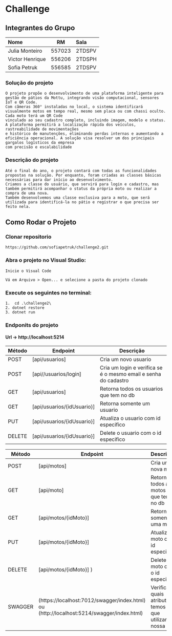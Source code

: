 

# Challenge

## Integrantes do Grupo

| Nome            |   RM   | Sala   |
|:----------------|:------:|:-------|
| Julia Monteiro  | 557023 | 2TDSPV |
| Victor Henrique | 556206 | 2TDSPH |
| Sofia Petruk    | 556585 | 2TDSPV |


### Solução do projeto

    O projeto propõe o desenvolvimento de uma plataforma inteligente para gestão de pátios da Mottu, integrando visão computacional, sensores IoT e QR Code.
    Com câmeras 360° instaladas no local, o sistema identificará visualmente motos em tempo real, mesmo sem placa ou com chassi oculto. Cada moto terá um QR Code 
    vinculado ao seu cadastro completo, incluindo imagem, modelo e status. A plataforma permitirá a localização rápida dos veículos, rastreabilidade de movimentações 
    e histórico de manutenções, eliminando perdas internas e aumentando a eficiência operacional. A solução visa resolver um dos principais gargalos logísticos da empresa 
    com precisão e escalabilidade

### Descrição do projeto

    Até o final do ano, o projeto contará com todas as funcionalidades propostas na solução. Por enquanto, foram criadas as classes básicas necessárias para dar início ao desenvolvimento.
    Criamos a classe do usuário, que servirá para login e cadastro, mas também permitirá acompanhar o status da própria moto ou realizar a compra de uma nova.
    Também desenvolvemos uma classe exclusiva para a moto, que será utilizada para identificá-la no pátio e registrar o que precisa ser feito nela.

## Como Rodar o Projeto

### Clonar repositorio

    https://github.com/sofiapetruk/challenge2.git

### Abra o projeto no Visual Studio:

    Inicie o Visual Code

    Vá em Arquivo > Open... e selecione a pasta do projeto clonado

   


### Execute os seguintes no terminal:

    1.  cd .\challenge2\
    2. dotnet restore
    3. dotnet run


### Endponits do projeto
#### Url -> http://localhost:5214

| Método | Endpoint                  | Descrição                                                       |
|--------|---------------------------|-----------------------------------------------------------------|
| POST   | [api/usuarios]            |     Cria um novo usuario                                        |
 | POST  | [api//usuarios/login]     | Cria um login e verifica se é o mesmo email e senha do cadastro |
| GET    | [api/usuarios]            | Retorna todos os usuarios que tem no db                         |
| GET    | [api/usuarios/{idUsuario}]| Retorna somente um usuario                                      |
| PUT    | [api/usuarios/{idUsuario}]| Atualiza o usuario com id especifico                            |
| DELETE | [api/usuarios/{idUsuario}]| Delete o usuario com o id especifico                            |

| Método | Endpoint                | Descrição                            |
|--------|-------------------------|--------------------------------------|
| POST   | [api/motos]             | Cria uma nova mota                   |
| GET    | [api/moto]              | Retorna todos as motos que tem no db |
| GET    | [api/motos/{idMoto}]    | Retorna somente uma moto             |
| PUT    | [api/motos/{idMoto}]    | Atualiza a moto com id especifico    |
| DELETE | [api/motos/{idMoto}] )  | Delete a moto com o id especifico    |
|SWAGGER| (https://localhost:7012/swagger/index.html) ou (http://localhost:5214/swagger/index.html)| Verificar quais atributos temos que utilizar na nossa api|
